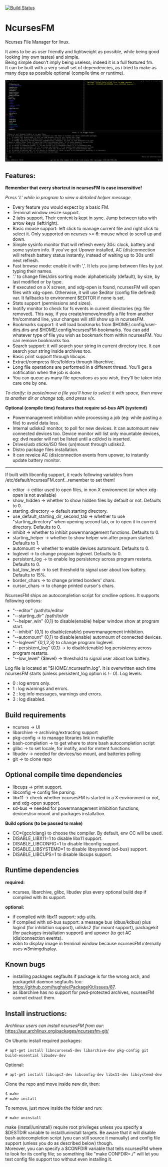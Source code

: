 [![Build Status](https://travis-ci.org/FedeDP/ncursesFM.svg?branch=master)](https://travis-ci.org/FedeDP/ncursesFM)

# NcursesFM

Ncurses File Manager for linux.

It aims to be as user friendly and lightweight as possible, while being good looking (my own tastes) and simple.  
Being simple doesn't imply being useless; indeed it is a full featured fm.  
It can be built with a very small set of dependencies, as i tried to make as many deps as possible optional (compile time or runtime).  

![](https://github.com/FedeDP/ncursesFM/raw/master/ncursesFM.png)

## Features:

**Remember that every shortcut in ncursesFM is case insensitive!**

*Press 'L' while in program to view a detailed helper message*

* Every feature you would expect by a basic FM.
* Terminal window resize support.
* 2 tabs support. Their content is kept in sync. Jump between tabs with arrow keys (left/right).
* Basic mouse support: left click to manage current file and right click to select it. Only supported on ncurses >= 6: mouse wheel to scroll up and down.
* Simple sysinfo monitor that will refresh every 30s: clock, battery and some system info.
If you've got Upower installed, AC (dis)connection will refresh battery status instantly, instead of waiting up to 30s until next refresh.
* Fast browse mode: enable it with ','. It lets you jump between files by just typing their names.
* '.' to change files/dirs sorting mode: alphabetically (default), by size, by last modified or by type.
* If executed on a X screen, and xdg-open is found, ncursesFM will open files with xdg-open.
Otherwise, it will use $editor (config file defined) var. It fallbacks to environment $EDITOR if none is set.
* Stats support (permissions and sizes).
* Inotify monitor to check for fs events in current directories (eg: file removed). This way, if you create/remove/modify a file from another fm/command line, your changes will still show up in ncursesFM.
* Bookmarks support: it will load bookmarks from $HOME/.config/user-dirs.dirs and $HOME/.config/ncursesFM-bookmarks.
You can add whatever type of file you wish as bookmark from within ncursesFM. You can remove bookmarks too.
* Search support: it will search your string in current directory tree. It can search your string inside archives too.
* Basic print support through libcups.
* Extract/compress files/folders through libarchive.
* Long file operations are performed in a different thread. You'll get a notification when the job is done.
* You can queue as many file operations as you wish, they'll be taken into care one by one.

*To clarify: to paste/move a file you'll have to select it with space, then move to another dir or change tab, and press v/x.*

**Optional (compile time) features that require sd-bus API (systemd)**
* Powermanagement inhibition while processing a job (eg: while pasting a file) to avoid data loss.
* Internal udisks2 monitor, to poll for new devices. It can automount new connected devices too.
Device monitor will list only mountable devices, eg: dvd reader will not be listed until a cd/dvd is inserted.
* Drives/usb sticks/ISO files (un)mount through udisks2.
* Distro package files installation.
* It can reveice AC (dis)connection events from upower, to instantly update battery monitor.

---

If built with libconfig support, it reads following variables from /etc/default/ncursesFM.conf...remember to set them!
* editor -> editor used to open files, in non X environment (or when xdg-open is not available)
* show_hidden -> whether to show hidden files by default or not. Defaults to 0.
* starting_directory -> default starting directory.
* use_default_starting_dir_second_tab -> whether to use "starting_directory" when opening second tab, or to open it in current directory. Defaults to 0.
* inhibit -> whether to inhibit powermanagement functions. Defaults to 0.
* starting_helper -> whether to show helper win after program started. Defaults to 1.
* automount -> whether to enable devices automount. Defaults to 0.
* loglevel -> to change program loglevel. Defaults to 0.
* persistent_log -> to enable log persistency across program restarts. Defaults to 0.
* bat_low_level -> to set threshold to signal user about low battery. Defaults to 15%.
* border_chars -> to change printed borders' chars.
* cursor_chars -> to change printed cursor's chars.

NcursesFM ships an autocompletion script for cmdline options. It supports following options:
* "--editor" /path/to/editor
* "--starting_dir" /path/to/dir
* "--helper_win" {0,1} to disable(enable) helper window show at program start.
* "--inhibit" {0,1} to disable(enable) powermanagement inhibition.
* "--automount" {0,1} to disable(enable) automount of connected devices.
* "--loglevel" {0,1,2,3} to change program loglevel.
* "--persistent_log" {0,1} -> to disable(enable) log persistency across program restarts.
* "--low_level" {$level} -> threshold to signal user about low battery.

Log file is located at "$HOME/.ncursesfm.log". It is overwritten each time ncursesFM starts (unless persistent_log option is != 0). Log levels:
* 0 : log errors only.
* 1 : log warnings and errors.
* 2 : log info messages, warnings and errors.
* 3 : log disabled.

## Build requirements
* ncurses    -> UI
* libarchive -> archiving/extracting support
* pkg-config -> to manage libraries link in makefile
* bash-completion -> to get where to store bash autocompletion script
* glibc      -> to set locale, for inotify, and for mntent functions
* libudev    -> needed for devices/iso mount, and batteries polling
* git        -> to clone repo

## Optional compile time dependencies
* libcups   -> print support.
* libconfig -> config file parsing.
* libx11    -> check whether ncursesFM is started in a X environment or not, and xdg-open support.
* sd-bus    -> needed for powermanagement inhibition functions, devices/iso mount and packages installation.

**Build options (to be passed to make)**
* CC={gcc/clang} to choose the compiler. By default, env CC will be used.
* DISABLE_LIBX11=1 to disable libx11 support.
* DISABLE_LIBCONFIG=1 to disable libconfig support.
* DISABLE_LIBSYSTEMD=1 to disable libsystemd (sd-bus) support.
* DISABLE_LIBCUPS=1 to disable libcups support.

## Runtime dependencies

**required:**
* ncurses, libarchive, glibc, libudev plus every optional build dep if compiled with its support.

**optional:**
* if compiled with libx11 support: xdg-utils.
* if compiled with sd-bus support: a message bus (dbus/kdbus) plus logind (for inhibition support), udisks2 (for mount support), packagekit (for packages installation support) and upower (to get AC (dis)connection events).
* w3m to display image in terminal window because ncursesFM internally uses w3mimgdisplay.

## Known bugs
* installing packages segfaults if package is for the wrong arch, and packagekit daemon segfaults too: https://github.com/hughsie/PackageKit/issues/87.
* as libarchive has no support for pwd-protected archives, ncursesFM cannot extract them.

## Install instructions:

*Archlinux users can install ncursesFM from aur*: https://aur.archlinux.org/packages/ncursesfm-git/

On Ubuntu install required packages:

    # apt-get install libncursesw5-dev libarchive-dev pkg-config git build-essential libudev-dev

Optional:

    # apt-get install libcups2-dev libconfig-dev libx11-dev libsystemd-dev

Clone the repo and move inside new dir, then:

    $ make
    # make install

To remove, just move inside the folder and run:

    # make uninstall

make {install/uninstall} require root privileges unless you specify a $DESTDIR variable to install/uninstall targets. Be aware that it will disable bash autocompletion script (you can still source it manually) and config file support (unless you do as described below) though.  
Moreover, you can specify a $CONFDIR variable that tells ncursesFM where to look for its config file; so something like "make CONFDIR=./" will let you test config file support too without even installing it.
